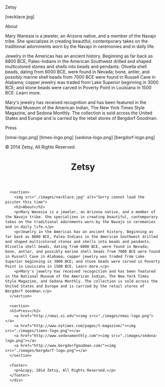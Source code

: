 <!-- Level 1 header -->
Zetsy

<!-- featured image -->
[necklace.jpg]

<!-- level 2 header -->
About

<!-- paragraph -->
Mary Wanesia is a jeweler, an Arizona native, and a member of the Navajo tribe. She specializes in creating beautiful, contemporary takes on the traditional adornments worn by the Navajo in ceremonies and in daily life.

<!-- paragraph -->
Jewelry in the Americas has an ancient history. Beginning as far back as 8800 BCE, Paleo-Indians in the American Southwest drilled and shaped multicolored stones and shells into beads and pendants. Olivella shell beads, dating from 6000 BCE, were found in Nevada; bone, antler, and possibly marine shell beads from 7000 BCE were found in Russell Cave in Alabama; copper jewelry was traded from Lake Superior beginning in 3000 BCE; and stone beads were carved in Poverty Point in Louisiana in 1500 BCE. Learn more.
<!-- Note: "Learn more" links to: http://en.wikipedia.org/wiki/Native_American_jewelry -->

<!-- paragraph -->
Mary's jewelry has received recognition and has been featured in the National Museum of the American Indian, The New York Times Style Magazine, and Sedona Monthly. The collection is sold across the United States and Europe and is carried by the retail stores of Bergdorf Goodman.

<!-- level 2 header -->
Press

<!-- press images -->
[nmai-logo.png]<!-- links to: http://nmai.si.edu -->
[times-logo.png]<!-- links to: http://www.nytimes.com/pages/t-magazine/ -->
[sedona-logo.png]<!-- links to: http://www.sedonamonthly.com -->
[bergdorf-logo.png]<!-- links to: http://www.bergdorfgoodman.com/ -->

<!-- paragraph -->
&copy; 2014 Zetsy, All Rights Reserved.


  <div class="box">
      <header>
        <h1 style >Zetsy</h1>
      </header>
        
      <section>
        <img src="./images/necklace.jpg" alt="Sorry cannot load the picuter this time">
        <h2>About</h2>
        <p>Mary Wanesia is a jeweler, an Arizona native, and a member of the Navajo tribe. She specializes in creating beautiful, contemporary takes on the traditional adornments worn by the Navajo in ceremonies and in daily life.</p>
        <p>Jewelry in the Americas has an ancient history. Beginning as far back as 8800 BCE, Paleo-Indians in the American Southwest drilled and shaped multicolored stones and shells into beads and pendants. Olivella shell beads, dating from 6000 BCE, were found in Nevada; bone, antler, and possibly marine shell beads from 7000 BCE were found in Russell Cave in Alabama; copper jewelry was traded from Lake Superior beginning in 3000 BCE; and stone beads were carved in Poverty Point in Louisiana in 1500 BCE. Learn more.</p>
        <p>Mary's jewelry has received recognition and has been featured in the National Museum of the American Indian, The New York Times Style Magazine, and Sedona Monthly. The collection is sold across the United States and Europe and is carried by the retail stores of Bergdorf Goodman.</p>
      </section>
      
      <section>
      <h2>Press</h2>
        <a href="http://nmai.si.edu"><img src="./images/nmai-logo.png"></a>
        <a href="http://www.nytimes.com/pages/t-magazine/"><img src="./images/times-logo.png"></a>
        <a href="http://www.sedonamonthly.com"><img src="./images/sedona-logo.png"></a>
        <a href="http://www.bergdorfgoodman.com/"><img src="./images/bergdorf-logo.png"></a>
      </section>
      
      <footer>
        <p>&copy; 2014 Zetsy, All Rights Reserved.</p>
      </footer>
      </div>
